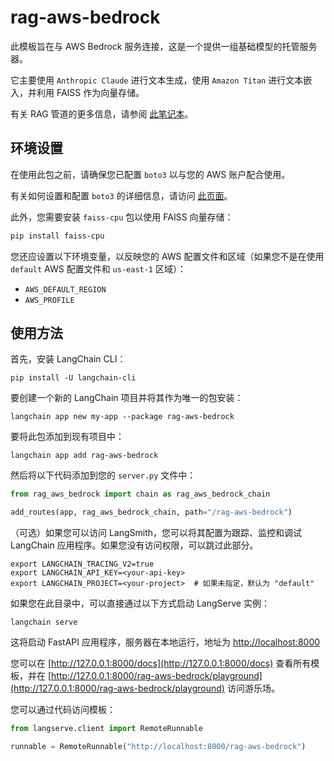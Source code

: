 # rag-aws-bedrock

此模板旨在与 AWS Bedrock 服务连接，这是一个提供一组基础模型的托管服务器。

它主要使用 `Anthropic Claude` 进行文本生成，使用 `Amazon Titan` 进行文本嵌入，并利用 FAISS 作为向量存储。

有关 RAG 管道的更多信息，请参阅 [此笔记本](https://github.com/aws-samples/amazon-bedrock-workshop/blob/main/03_QuestionAnswering/01_qa_w_rag_claude.ipynb)。

## 环境设置

在使用此包之前，请确保您已配置 `boto3` 以与您的 AWS 账户配合使用。

有关如何设置和配置 `boto3` 的详细信息，请访问 [此页面](https://boto3.amazonaws.com/v1/documentation/api/latest/guide/quickstart.html#configuration)。

此外，您需要安装 `faiss-cpu` 包以使用 FAISS 向量存储：

```bash
pip install faiss-cpu
```

您还应设置以下环境变量，以反映您的 AWS 配置文件和区域（如果您不是在使用 `default` AWS 配置文件和 `us-east-1` 区域）：

* `AWS_DEFAULT_REGION`
* `AWS_PROFILE`

## 使用方法

首先，安装 LangChain CLI：

```shell
pip install -U langchain-cli
```

要创建一个新的 LangChain 项目并将其作为唯一的包安装：

```shell
langchain app new my-app --package rag-aws-bedrock
```

要将此包添加到现有项目中：

```shell
langchain app add rag-aws-bedrock
```

然后将以下代码添加到您的 `server.py` 文件中：
```python
from rag_aws_bedrock import chain as rag_aws_bedrock_chain

add_routes(app, rag_aws_bedrock_chain, path="/rag-aws-bedrock")
```

（可选）如果您可以访问 LangSmith，您可以将其配置为跟踪、监控和调试 LangChain 应用程序。如果您没有访问权限，可以跳过此部分。

```shell
export LANGCHAIN_TRACING_V2=true
export LANGCHAIN_API_KEY=<your-api-key>
export LANGCHAIN_PROJECT=<your-project>  # 如果未指定，默认为 "default"
```

如果您在此目录中，可以直接通过以下方式启动 LangServe 实例：

```shell
langchain serve
```

这将启动 FastAPI 应用程序，服务器在本地运行，地址为 [http://localhost:8000](http://localhost:8000)

您可以在 [http://127.0.0.1:8000/docs](http://127.0.0.1:8000/docs) 查看所有模板，并在 [http://127.0.0.1:8000/rag-aws-bedrock/playground](http://127.0.0.1:8000/rag-aws-bedrock/playground) 访问游乐场。

您可以通过代码访问模板：

```python
from langserve.client import RemoteRunnable

runnable = RemoteRunnable("http://localhost:8000/rag-aws-bedrock")
```